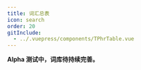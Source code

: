 ```yaml
---
title: 词汇总表
icon: search
order: 20
gitInclude:
  - ../.vuepress/components/TPhrTable.vue
---
```


<script setup>
import TPhrTable from '@components/TPhrTable.vue';
</script>

**Alpha 测试中，词库待持续完善。**

<TPhrTable />
